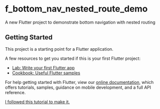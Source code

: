 # f_bottom_nav_nested_route_demo

A new Flutter project to demonstrate bottom navigation with nested routing

## Getting Started

This project is a starting point for a Flutter application.

A few resources to get you started if this is your first Flutter project:

- [Lab: Write your first Flutter app](https://flutter.dev/docs/get-started/codelab)
- [Cookbook: Useful Flutter samples](https://flutter.dev/docs/cookbook)

For help getting started with Flutter, view our
[online documentation](https://flutter.dev/docs), which offers tutorials, samples, guidance on
mobile development, and a full API reference.

[I followed this tutorial to make it.](https://youtu.be/9oH42_Axr3Q)

